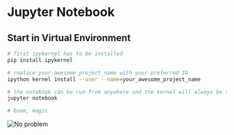 # Jupyter Notebook

## Start in Virtual Environment

```bash
# first ipykernel has to be installed
pip install ipykernel

# replace your_awesome_project_name with your preferred ID
ipython kernel install --user --name=your_awesome_project_name

# the notebook can be run from anywhere and the kernel will always be there
jupyter notebook

# boom, magic
```

![No problem](https://media.giphy.com/media/PmjVGXG1RXhRCs2aIW/giphy.gif)